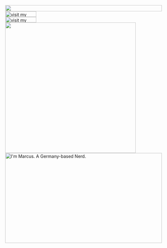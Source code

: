 <picture>
  <source media="(prefers-color-scheme: dark)" srcset="https://readme.mv-stns.workers.dev?section=top&theme=dark">
  <img src="https://readme.mv-stns.workers.dev?section=top&theme=light" width="100%" height="20" align="left">
</picture>
<a href="https://vaitschulis.com">
  <picture>
    <source media="(prefers-color-scheme: dark)" srcset="https://readme.mv-stns.workers.dev?section=link-website&theme=dark" label="Visit">
    <img src="https://readme.mv-stns.workers.dev?section=link-website&theme=light&i=0" alt="visit my website" width="100" height="18px" align="left">
  </picture>
</a>
<img src="data:null;," width="100%" height="0" align="left" alt="">
<a href="https://twitter.com/MarcusSowieso">
  <picture>
    <source media="(prefers-color-scheme: dark)" srcset="https://readme.mv-stns.workers.dev?section=link-twitter&theme=dark">
    <img src="https://readme.mv-stns.workers.dev?section=link-twitter&theme=light&i=1" alt="visit my Twitter/X profile" width="100" height="18" align="left">
  </picture>
</a>
<img src="data:null;," width="100%" height="0" align="left" alt="">
<!-- <a href="https://www.instagram.com/mv-stnsg">
  <picture>
    <source media="(prefers-color-scheme: dark)" srcset="https://readme.mv-stns.workers.dev?section=link-instagram&theme=dark">
    <img src="https://readme.mv-stns.workers.dev?section=link-instagram&theme=light&i=2" alt="visit my Instagram" width="100" height="18" align="left">
  </picture>
</a> -->
<img src="data:null;," width="100%" height="0" align="left" alt="">
<picture>
  <source media="(prefers-color-scheme: dark)" srcset="https://readme.mv-stns.workers.dev?section=fallback&theme=dark">
  <img src="https://readme.mv-stns.workers.dev?section=fallback&theme=light" alt="" width="420" align="left">
</picture>
<picture>
  <source media="(prefers-color-scheme: dark)" srcset="https://readme.mv-stns.workers.dev?section=main&theme=dark">
  <img src="https://readme.mv-stns.workers.dev?section=main&theme=light" alt="I'm Marcus. A Germany-based Nerd." width="100%" height="290" align="left">
</picture>
